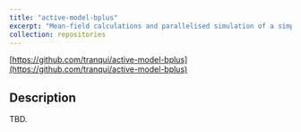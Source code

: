 ```yaml
---
title: "active-model-bplus"
excerpt: "Mean-field calculations and parallelised simulation of a simple model for scalar active matter.<br/><img src='/images/500x300.png'>"
collection: repositories
---
```


[https://github.com/tranqui/active-model-bplus](https://github.com/tranqui/active-model-bplus)

## Description

TBD.
